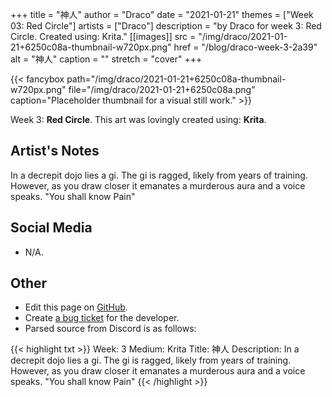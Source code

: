 +++
title =       "神人"
author =      "Draco"
date =        "2021-01-21"
themes =      ["Week 03: Red Circle"]
artists =     ["Draco"]
description = "by Draco for week 3: Red Circle. Created using: Krita."
[[images]]
      src = "/img/draco/2021-01-21+6250c08a-thumbnail-w720px.png"
      href = "/blog/draco-week-3-2a39"
      alt = "神人"
      caption = ""
      stretch = "cover"
+++

{{< fancybox path="/img/draco/2021-01-21+6250c08a-thumbnail-w720px.png" file="/img/draco/2021-01-21+6250c08a.png" caption="Placeholder thumbnail for a visual still work." >}}


Week 3: **Red Circle**. This art was lovingly created using: **Krita**.

## Artist's Notes

In a decrepit dojo lies a gi. The gi is ragged, likely from years of training. However, as you draw closer it emanates a murderous aura and a voice speaks. "You shall know Pain"

## Social Media

- N/A.

## Other

- Edit this page on [GitHub](https://github.com/teaminkling/web-refresh/edit/main/content/blog/draco-week-3-2a39.md).
- Create [a bug ticket](https://github.com/teaminkling/web-refresh/issues/new?assignees=&labels=bug&template=problem-report.md&title=) for the developer.
- Parsed source from Discord is as follows:

{{< highlight txt >}}
Week: 3
Medium: Krita
Title: 神人
Description: In a decrepit dojo lies a gi. The gi is ragged, likely from years of training. However, as you draw closer it emanates a murderous aura and a voice speaks. "You shall know Pain"
{{< /highlight >}}
